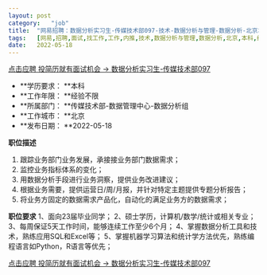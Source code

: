 ```yaml
---
layout:	post
category:	"job"
title:	"网易招聘：数据分析实习生-传媒技术部097-技术-数据分析与管理-数据分析-北京本科经验不限"
tags:	[网易,招聘,面试,找工作,工作,内推,技术,数据分析与管理,数据分析,北京,本科,经验不限]
date:	2022-05-18
---
```


[点击应聘 投简历就有面试机会 -> 数据分析实习生-传媒技术部097](http://mobile.bole.netease.com/bole/boleDetail?id=37155&employeeId=346f03c3cda5f04c&key=all)



- **学历要求： **本科
- **工作年限： **经验不限
- **所属部门： **传媒技术部-数据管理中心-数据分析组
- **工作城市： **北京
- **发布日期： **2022-05-18



**职位描述**
1. 跟踪业务部门业务发展，承接接业务部门数据需求； 
2. 监控业务指标体系的变化； 
3. 用数据分析手段进行业务洞察，提供业务改进建议； 
4. 根据业务需要，提供运营日/周/月报，并针对特定主题提供专题分析报告；
5. 将业务方固定的数据需求产品化，自动化的满足业务方的数据需求；



**职位要求**
1、面向23届毕业同学；
2、硕士学历，计算机/数学/统计或相关专业；
3、每周保证5天工作时间，能够连续工作至少6个月；
4、掌握数据分析工具和技术，熟练应用SQL和Excel等；
5、掌握机器学习算法和统计学方法优先，熟练编程语言如Python，R语言等优先；



[点击应聘 投简历就有面试机会 -> 数据分析实习生-传媒技术部097](http://mobile.bole.netease.com/bole/boleDetail?id=37155&employeeId=346f03c3cda5f04c&key=all)
